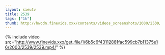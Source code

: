 ```yaml
--- 
layout: sieutv
title: 2539
tags: ["1k"]
thumb: http://hwcdn.finevids.xxx/contents/videos_screenshots/2000/2539/preview.mp4.jpg
---
```

{% include video src="http://www.finevids.xxx/get_file/1/6b5c6f43112881fac599cb7b11375e16/2000/2539/2539.mp4/" %} 
